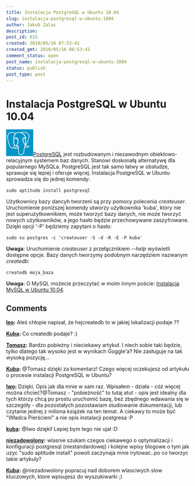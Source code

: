 ```yaml
---
title: Instalacja PostgreSQL w Ubuntu 10.04
slug: instalacja-postgresql-w-ubuntu-1004
author: Jakub Zalas
description: 
post_id: 615
created: 2010/05/16 07:53:41
created_gmt: 2010/05/16 06:53:41
comment_status: open
post_name: instalacja-postgresql-w-ubuntu-1004
status: publish
post_type: post
---
```


<!--PostgreSQL jest rozbudowanym i niezawodnym obiektowo-relacyjnym systemem baz danych. Stanowi doskonałą alternatywę dla popularnego MySQLa. PostgreSQL jest tak samo łatwy w obsłudze, sprawuje się lepiej i oferuje więcej.-->

# Instalacja PostgreSQL w Ubuntu 10.04

![PostgreSQL](/uploads/wp//2010/05/postgresql.png)[PostgreSQL](http://www.postgresql.org/) jest rozbudowanym i niezawodnym obiektowo-relacyjnym systemem baz danych. Stanowi doskonałą alternatywę dla popularnego MySQLa. PostgreSQL jest tak samo łatwy w obsłudze, sprawuje się lepiej i oferuje więcej. Instalacja PostgreSQL w Ubuntu sprowadza się do jednej komendy: 
    
    
    sudo aptitude install postgresql

Użytkownicy bazy dancyh tworzeni są przy pomocy polecenia _createuser_. Uruchomienie poniższej komendy utworzy użytkownika 'kuba', który nie jest superużytkownikiem, może tworzyć bazy danych, nie może tworzyć nowych użytkowników, a jego hasło będzie przechowywane zaszyfrowane. Dzięki opcji '-P' będziemy zapytani o hasło: 
    
    
    sudo su postgres -c 'createuser -S -d -R -E -P kuba'

**Uwaga**: Uruchomienie _createuser_ z przełącznikiem _\--help_ wyświetli dostępne opcje. Bazy danych tworzymy podobnym narzędziem nazwanym _createdb_: 
    
    
    createdb moja_baza

**Uwaga**: O MySQL możecie przeczytać w moim innym poście: [Instalacja MySQL w Ubuntu 10.04](/instalacja-mysql-w-ubuntu-1004).

## Comments

**[leo](#3015 "2011-01-27 04:38:18"):** Aleś chłopie napisał, że hejcreatedb to w jakiej lokalizacji podaje ??

**[Kuba](#3016 "2011-01-28 07:32:10"):** Co createdb podaje? :)

**[Tomasz](#3022 "2011-02-13 23:31:13"):** Bardzo pobieżny i nieciekawy artykuł. I niech sobie taki będzie, tylko dlatego tak wysoko jest w wynikach Goggle'a? Nie zasługuje na tak wysoką pozycję...

**[Kuba](#3025 "2011-02-14 08:29:05"):** @Tomasz dzięki za komentarz! Czego więcej oczekujesz od artykułu o procesie instalacji PostgreSQL w Ubuntu?

**[Iwo](#3082 "2012-01-17 07:42:11"):** Dzięki. Opis jak dla mnie w sam raz. Wpisałem - działa - cóż więcej można chcieć?@Tomasz - "pobieżność" to tutaj atut - opis jest idealny dla tych którzy chcą po prostu uruchomić bazę, bez zbędnego wdawania się w szczegóły - dla pozostałych pozostawiam studiowanie dokumentacji, lub czytanie jednej z miliona książek na ten temat. A ciekawy to może być "Władca Pierścieni" a nie opis instalacji postgresa :P

**[kuba](#3083 "2012-01-20 15:59:57"):** @Iwo dzięki! Lepiej bym tego nie ujał :D

**[niezadowolony](#3085 "2012-02-23 11:23:12"):** wlasnie szukam czegos ciekawego o optymalizacji i konfiguracji postgresql (niestandardowej) i kolejne wpisy blogowe o tym jak uzyc "sudo aptitude install" powoli zaczynaja mnie irytowac..po co tworzyc takie artykuly?

**[Kuba](#3086 "2012-03-03 01:13:15"):** @niezadowolony popracuj nad doborem wlasciwych slow kluczowych, ktore wpisujesz do wyszukiwarki ;)

